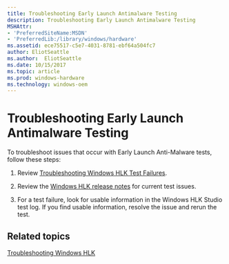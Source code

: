 ```yaml
---
title: Troubleshooting Early Launch Antimalware Testing
description: Troubleshooting Early Launch Antimalware Testing
MSHAttr:
- 'PreferredSiteName:MSDN'
- 'PreferredLib:/library/windows/hardware'
ms.assetid: ece75517-c5e7-4031-8781-ebf64a504fc7
author: EliotSeattle
ms.author:  EliotSeattle
ms.date: 10/15/2017
ms.topic: article
ms.prod: windows-hardware
ms.technology: windows-oem
---
```


# Troubleshooting Early Launch Antimalware Testing


To troubleshoot issues that occur with Early Launch Anti-Malware tests, follow these steps:

1.  Review [Troubleshooting Windows HLK Test Failures](..\user\troubleshooting-windows-hlk-test-failures.md).

2.  Review the [Windows HLK release notes](http://go.microsoft.com/fwlink/?LinkID=236110) for current test issues.

3.  For a test failure, look for usable information in the Windows HLK Studio test log. If you find usable information, resolve the issue and rerun the test.

## <span id="related_topics"></span>Related topics


[Troubleshooting Windows HLK](..\user\troubleshooting-windows-hlk.md)

 

 







